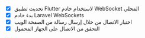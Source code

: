 - [x] تحديث تطبيق Flutter لاستخدام خادم WebSocket المحلي
- [x] بدء خادم Laravel WebSockets
- [x] اختبار الاتصال من خلال إرسال رسالة من الصفحة الويب
- [x] التحقق من الاتصال على الجهاز المحمول
